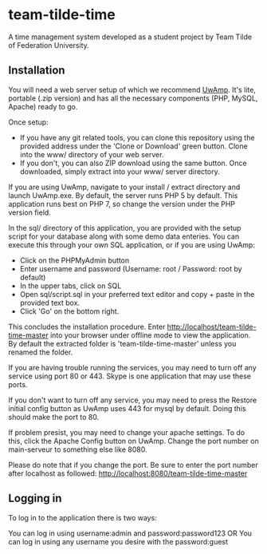 # team-tilde-time
A time management system developed as a student project by Team Tilde of Federation University.

## Installation
You will need a web server setup of which we recommend <a href="http://www.uwamp.com/en/?page=download">UwAmp</a>. It's lite, portable (.zip version) and has all the necessary components (PHP, MySQL, Apache) ready to go.

Once setup:
- If you have any git related tools, you can clone this repository using the provided address under the 'Clone or Download' green button. Clone into the www/ directory of your web server.
- If you don't, you can also ZIP download using the same button. Once downloaded, simply extract into your www/ server directory.

If you are using UwAmp, navigate to your install / extract directory and launch UwAmp.exe. By default, the server runs PHP 5 by default. This application runs best on PHP 7, so change the version under the PHP version field.

In the sql/ directory of this application, you are provided with the setup script for your database along with some demo data enteries. You can execute this through your own SQL application, or if you are using UwAmp:
- Click on the PHPMyAdmin button
- Enter username and password (Username: root / Password: root by default)
- In the upper tabs, click on SQL
- Open sql/script.sql in your preferred text editor and copy + paste in the provided text box.
- Click 'Go' on the bottom right.

This concludes the installation procedure. Enter <a href="http://localhost/team-tilde-time-master">http://localhost/team-tilde-time-master</a> into your browser under offline mode to view the application. By default the extracted folder is 'team-tilde-time-master' unless you renamed the folder.

If you are having trouble running the services, you may need to turn off any service using port 80 or 443. Skype is one application that may use these ports.

If you don't want to turn off any service, you may need to press the Restore initial config button as UwAmp uses 443 for mysql by default. Doing this should make the port to 80.

If problem presist, you may need to change your apache settings. To do this, click the Apache Config button on UwAmp. Change the port number on main-serveur to something else like 8080.

Please do note that if you change the port. Be sure to enter the port number after localhost as followed:
<a href="http://localhost:8080/team-tilde-time-master">http://localhost:8080/team-tilde-time-master</a>

## Logging in
To log in to the application there is two ways:

You can log in using username:admin and password:password123
OR
You can log in using any username you desire with the password:guest
